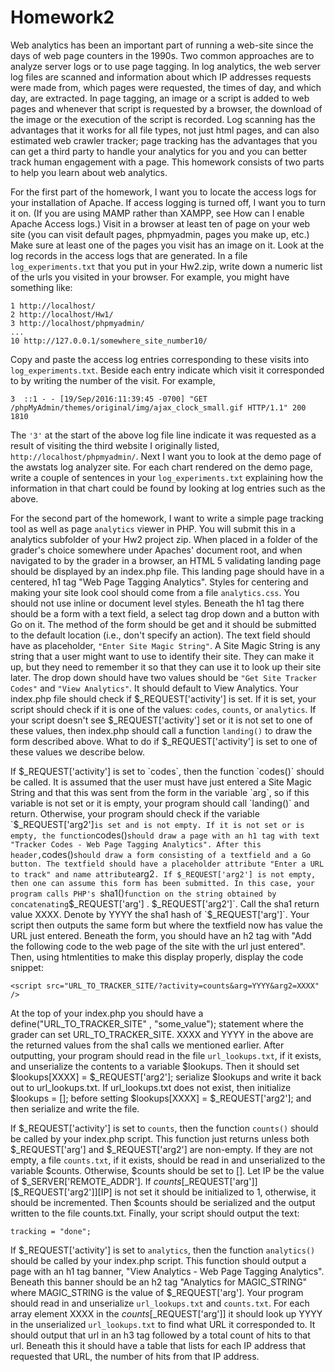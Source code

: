 # Homework2

Web analytics has been an important part of running a web-site since the days of web page counters in the 1990s. Two common approaches are to analyze server logs or to use page tagging. In log analytics, the web server log files are scanned and information about which IP addresses requests were made from, which pages were requested, the times of day, and which day, are extracted. In page tagging, an image or a script is added to web pages and whenever that script is requested by a browser, the download of the image or the execution of the script is recorded. Log scanning has the advantages that it works for all file types, not just html pages, and can also estimated web crawler tracker; page tracking has the advantages that you can get a third party to handle your analytics for you and you can better track human engagement with a page. This homework consists of two parts to help you learn about web analytics.

For the first part of the homework, I want you to locate the access logs for your installation of Apache. If access logging is turned off, I want you to turn it on. (If you are using MAMP rather than XAMPP, see How can I enable Apache Access logs.) Visit in a browser at least ten of page on your web site (you can visit default pages, phpmyadmin, pages you make up, etc.) Make sure at least one of the pages you visit has an image on it. Look at the log records in the access logs that are generated. In a file `log_experiments.txt` that you put in your Hw2.zip, write down a numeric list of the urls you visited in your browser. For example, you might have something like: 

```
1 http://localhost/
2 http://localhost/Hw1/
3 http://localhost/phpmyadmin/
...
10 http://127.0.0.1/somewhere_site_number10/
```

Copy and paste the access log entries corresponding to these visits into `log_experiments.txt`. Beside each entry indicate which visit it corresponded to by writing the number of the visit. For example,

`3  ::1 - - [19/Sep/2016:11:39:45 -0700] "GET /phpMyAdmin/themes/original/img/ajax_clock_small.gif HTTP/1.1" 200 1810`

The `'3'` at the start of the above log file line indicate it was requested as a result of visiting the third website I originally listed, `http://localhost/phpmyadmin/`. Next I want you to look at the demo page of the awstats log analyzer site. For each chart rendered on the demo page, write a couple of sentences in your `log_experiments.txt` explaining how the information in that chart could be found by looking at log entries such as the above.

For the second part of the homework, I want to write a simple page tracking tool as well as page `analytics` viewer in PHP. You will submit this in a analytics subfolder of your Hw2 project zip. When placed in a folder of the grader's choice somewhere under Apaches' document root, and when navigated to by the grader in a browser, an HTML 5 validating landing page should be displayed by an index.php file. This landing page should have in a centered, h1 tag "Web Page Tagging Analytics". Styles for centering and making your site look cool should come from a file `analytics.css`. You should not use inline or document level styles. Beneath the h1 tag there should be a form with a text field, a select tag drop down and a button with Go on it. The method of the form should be get and it should be submitted to the default location (i.e., don't specify an action). The text field should have as placeholder, `"Enter Site Magic String"`. A Site Magic String is any string that a user might want to use to identify their site. They can make it up, but they need to remember it so that they can use it to look up their site later. The drop down should have two values should be `"Get Site Tracker Codes"` and `"View Analytics"`. It should default to View Analytics. Your index.php file should check if $_REQUEST['activity'] is set. If it is set, your script should check if it is one of the values: `codes`, `counts`, or `analytics`. If your script doesn't see $_REQUEST['activity'] set or it is not set to one of these values, then index.php should call a function `landing()` to draw the form described above. What to do if $_REQUEST['activity'] is set to one of these values we describe below. 

If $_REQUEST['activity'] is set to `codes`, then the function `codes()` should be called. It is assumed that the user must have just entered a Site Magic String and that this was sent from the form in the variable `arg`, so if this variable is not set or it is empty, your program should call `landing()` and return. Otherwise, your program should check if the variable `$_REQUEST['arg2']` is set and is not empty. If it is not set or is empty, the function `codes()` should draw a page with an h1 tag with text "Tracker Codes - Web Page Tagging Analytics". After this header, `codes()` should draw a form consisting of a textfield and a Go button. The textfield should have a placeholder attribute "Enter a URL to track" and name attribute `arg2`. If $_REQUEST['arg2'] is not empty, then one can assume this form has been submitted. In this case, your program calls PHP's `sha1()` function on the string obtained by concatenating `$_REQUEST['arg'] . $_REQUEST['arg2']`. Call the sha1 return value XXXX. Denote by YYYY the sha1 hash of `$_REQUEST['arg']`. Your script then outputs the same form but where the textfield now has value the URL just entered. Beneath the form, you should have an h2 tag with "Add the following code to the web page of the site with the url just entered". Then, using htmlentities to make this display properly, display the code snippet: 

`<script src="URL_TO_TRACKER_SITE/?activity=counts&arg=YYYY&arg2=XXXX" />`

At the top of your index.php you should have a define("URL_TO_TRACKER_SITE" , "some_value"); statement where the grader can set URL_TO_TRACKER_SITE. XXXX and YYYY in the above are the returned values from the sha1 calls we mentioned earlier. After outputting, your program should read in the file `url_lookups.txt`, if it exists, and unserialize the contents to a variable $lookups. Then it should set $lookups[XXXX] = $_REQUEST['arg2']; serialize $lookups and write it back out to url_lookups.txt. If url_lookups.txt does not exist, then initialize $lookups = []; before setting $lookups[XXXX] = $_REQUEST['arg2']; and then serialize and write the file. 

If $_REQUEST['activity'] is set to `counts`, then the function `counts()` should be called by your index.php script. This function just returns unless both $_REQUEST['arg'] and $_REQUEST['arg2'] are non-empty. If they are not empty, a file `counts.txt`, if it exists, should be read in and unserialized to the variable $counts. Otherwise, $counts should be set to []. Let IP be the value of $_SERVER['REMOTE_ADDR']. If $counts[$_REQUEST['arg']][$_REQUEST['arg2']][IP] is not set it should be initialized to 1, otherwise, it should be incremented. Then $counts should be serialized and the output written to the file counts.txt. Finally, your script should output the text:

`tracking = "done";`

If $_REQUEST['activity'] is set to `analytics`, then the function `analytics()` should be called by your index.php script. This function should output a page with an h1 tag banner, "View Analytics - Web Page Tagging Analytics". Beneath this banner should be an h2 tag "Analytics for MAGIC_STRING" where MAGIC_STRING is the value of $_REQUEST['arg']. Your program should read in and unserialize `url_lookups.txt` and `counts.txt`. For each array element XXXX in the $counts[$_REQUEST['arg']] it should look up YYYY in the unserialized `url_lookups.txt` to find what URL it corresponded to. It should output that url in an h3 tag followed by a total count of hits to that url. Beneath this it should have a table that lists for each IP address that requested that URL, the number of hits from that IP address. 